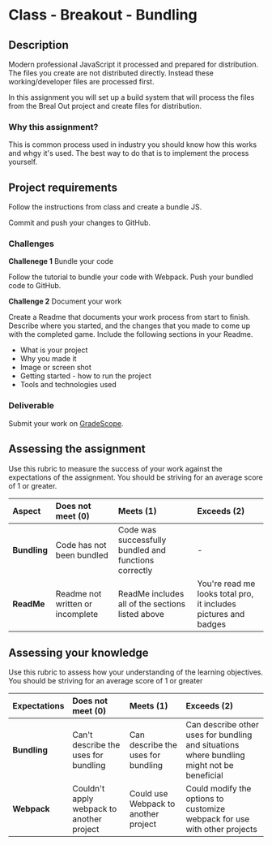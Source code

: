# Class - Breakout - Bundling

## Description 

Modern professional JavaScript it processed and prepared for distribution. The files you create are not distributed directly. Instead these working/developer files are processed first. 

In this assignment you will set up a build system that will process the files from the Breal Out project and create files for distribution. 

### Why this assignment?

This is common process used in industry you should know how this works and whgy it's used. The best way to do that is to implement the process yourself. 

## Project requirements

Follow the instructions from class and create a bundle JS. 

Commit and push your changes to GitHub. 

### Challenges 

**Challenege 1** Bundle your code

Follow the tutorial to bundle your code with Webpack. Push your bundled code to GitHub. 


**Challenge 2** Document your work

Create a Readme that documents your work process from start to finish. Describe where you started, and the changes that you made to come up with the completed game. Include the following sections in your Readme. 

- What is your project
- Why you made it
- Image or screen shot
- Getting started - how to run the project
- Tools and technologies used

### Deliverable

Submit your work on [GradeScope](https://www.gradescope.com/courses/202953). 

## Assessing the assignment

Use this rubric to measure the success of your work against the expectations of the assignment. You should be striving for an average score of 1 or greater.

| Aspect | Does not meet (0) | Meets (1) | Exceeds (2) |
|:-------------|:--------------|:-----|:---------|
| **Bundling** | Code has not been bundled | Code was successfully bundled and functions correctly | - |
| **ReadMe** | Readme not written or incomplete | ReadMe includes all of the sections listed above | You're read me looks total pro, it includes pictures and badges | 

## Assessing your knowledge

Use this rubric to assess how your understanding of the learning objectives. You should be striving for an average score of 1 or greater

| Expectations | Does not meet (0) | Meets (1) | Exceeds (2) |
|:-------------|:--------------|:-----|:---------|
| **Bundling** | Can't describe the uses for bundling | Can describe the uses for bundling | Can describe other uses for bundling and situations where bundling might not be beneficial |
| **Webpack** | Couldn't apply webpack to another project | Could use Webpack to another project | Could modify the options to customize webpack for use with other projects |